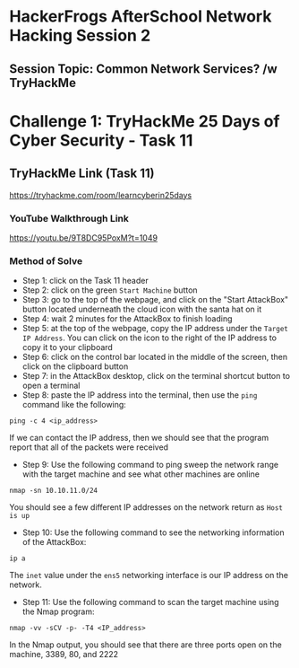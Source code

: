 # HackerFrogs AfterSchool Network Hacking Session 2
## Session Topic: Common Network Services? /w TryHackMe
# Challenge 1: TryHackMe 25 Days of Cyber Security - Task 11
## TryHackMe Link (Task 11)
https://tryhackme.com/room/learncyberin25days
### YouTube Walkthrough Link
https://youtu.be/9T8DC95PoxM?t=1049
### Method of Solve
* Step 1: click on the Task 11 header
* Step 2: click on the green `Start Machine` button
* Step 3: go to the top of the webpage, and click on the "Start AttackBox" button located underneath the cloud icon with the santa hat on it
* Step 4: wait 2 minutes for the AttackBox to finish loading
* Step 5: at the top of the webpage, copy the IP address under the `Target IP Address`. You can click on the icon to the right of the IP address to copy it to your clipboard
* Step 6: click on the control bar located in the middle of the screen, then click on the clipboard button
* Step 7: in the AttackBox desktop, click on the terminal shortcut button to open a terminal
* Step 8: paste the IP address into the terminal, then use the `ping` command like the following:
```
ping -c 4 <ip_address>
```
If we can contact the IP address, then we should see that the program report that all of the packets were received
* Step 9: Use the following command to ping sweep the network range with the target machine and see what other machines are online
```
nmap -sn 10.10.11.0/24
```
You should see a few different IP addresses on the network return as `Host is up`
* Step 10: Use the following command to see the networking information of the AttackBox:
```
ip a
```
The `inet` value under the `ens5` networking interface is our IP address on the network.
* Step 11: Use the following command to scan the target machine using the Nmap program:
```
nmap -vv -sCV -p- -T4 <IP_address>
```
In the Nmap output, you should see that there are three ports open on the machine, 3389, 80, and 2222
